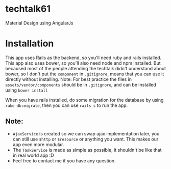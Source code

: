 # techtalk61
Material Design using AngularJs

# Installation
This app uses Rails as the backend, so you'll need ruby and rails installed. This app also uses bower, so you'll also need node and npm installed. But becaused most of the people attending the techtalk didn't understand about bower, so I don't put the `component` in `.gitignore`, means that you can use it directly without installing.
Note: For best practice the files in `assets/vendor/components` should be in `.gitignore`, and can be installed using `bower install`

When you have rails installed, do some migration for the database by using `rake db:migrate`, then you can use `rails s` to run the app.

## Note:
- `AjaxService` is created so we can swap ajax implementation later, you can still use `$http` or `$resource` or anything you want. This makes our app even more modular.
- The `TaskService` is made as simple as possible, it shouldn't be like that in real world app :D
- Feel free to contact me if you have any question.

